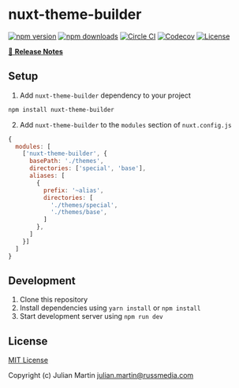 # nuxt-theme-builder

[![npm version][npm-version-src]][npm-version-href]
[![npm downloads][npm-downloads-src]][npm-downloads-href]
[![Circle CI][circle-ci-src]][circle-ci-href]
[![Codecov][codecov-src]][codecov-href]
[![License][license-src]][license-href]

>

[📖 **Release Notes**](./CHANGELOG.md)

## Setup

1. Add `nuxt-theme-builder` dependency to your project

```bash
npm install nuxt-theme-builder
```

2. Add `nuxt-theme-builder` to the `modules` section of `nuxt.config.js`

```js
{
  modules: [
    ['nuxt-theme-builder', {
      basePath: './themes',
      directories: ['special', 'base'],
      aliases: [
        {
          prefix: '~alias',
          directories: [
            './themes/special',
            './themes/base',
          ]
        },
      ]
    }]
  ]
}
```

## Development

1. Clone this repository
2. Install dependencies using `yarn install` or `npm install`
3. Start development server using `npm run dev`

## License

[MIT License](./LICENSE)

Copyright (c) Julian Martin <julian.martin@russmedia.com>

<!-- Badges -->
[npm-version-src]: https://img.shields.io/npm/v/nuxt-theme-builder/latest.svg?style=flat-square
[npm-version-href]: https://npmjs.com/package/nuxt-theme-builder

[npm-downloads-src]: https://img.shields.io/npm/dt/nuxt-theme-builder.svg?style=flat-square
[npm-downloads-href]: https://npmjs.com/package/nuxt-theme-builder

[circle-ci-src]: https://img.shields.io/circleci/project/github/.svg?style=flat-square
[circle-ci-href]: https://circleci.com/gh/

[codecov-src]: https://img.shields.io/codecov/c/github/.svg?style=flat-square
[codecov-href]: https://codecov.io/gh/

[license-src]: https://img.shields.io/npm/l/nuxt-theme-builder.svg?style=flat-square
[license-href]: https://npmjs.com/package/nuxt-theme-builder
